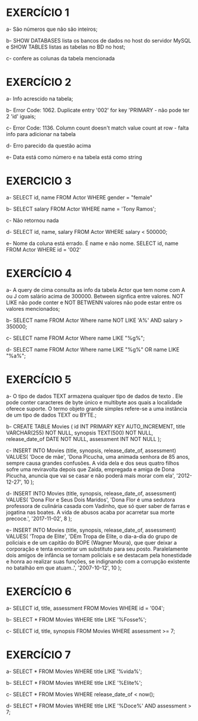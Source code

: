 # EXERCÍCIO 1
a- São números que não são inteiros;

b- SHOW DATABASES lista os bancos de dados no host do servidor MySQL e SHOW TABLES listas as tabelas no BD no host;

c- confere as colunas da tabela mencionada

# EXERCÍCIO 2 
a- Info acrescido na tabela;

b- Error Code: 1062. Duplicate entry '002' for key 'PRIMARY - não pode ter 2 'id' iguais;

c- Error Code: 1136. Column count doesn't match value count at row - falta info para adicionar na tabela 

d- Erro parecido da questão acima

e-  Data está como número e na tabela está como string

# EXERCICIO 3
a- SELECT id, name FROM Actor WHERE gender = "female"

b- SELECT salary FROM Actor WHERE name = 'Tony Ramos';

c- Não retornou nada

d- SELECT id, name, salary FROM Actor WHERE salary < 500000;

e- Nome da coluna está errado. É name e não nome. 
SELECT id, name FROM Actor WHERE id = '002'

# EXERCÍCIO  4
a- A query de cima consulta as info da tabela Actor que tem nome com A ou J com salário acima de 300000. Between signfica entre valores. NOT LIKE não pode conter e NOT BETWENN valores não pode estar entre os valores mencionados;

b- SELECT name FROM Actor Where name NOT LIKE 'A%' AND salary > 350000;

c- SELECT name FROM Actor Where name LIKE "%g%";

d- SELECT name FROM Actor Where name LIKE "%g%" OR name LIKE "%a%";

# EXERCÍCIO 5
a- O tipo de dados TEXT armazena qualquer tipo de dados de texto . Ele pode conter caracteres de byte único e multibyte aos quais a localidade oferece suporte. O termo objeto grande simples refere-se a uma instância de um tipo de dados TEXT ou BYTE.;

b- CREATE TABLE Movies (
	id INT PRIMARY KEY AUTO_INCREMENT,
    title VARCHAR(255) NOT NULL,
    synopsis TEXT(500) NOT NULL,
    release_date_of DATE NOT NULL,
    assessment INT NOT NULL
);


c- INSERT INTO Movies (title, synopsis, release_date_of, assessment)
VALUES(
	'Doce de mãe',
    'Dona Picucha, uma animada senhora de 85 anos, sempre causa grandes confusões. A vida dela e dos seus quatro filhos sofre uma reviravolta depois que Zaida, empregada e amiga de Dona Picucha, anuncia que vai se casar e não poderá mais morar com ela',
    '2012-12-27',
    10
    );

    
d- INSERT INTO Movies (title, synopsis, release_date_of, assessment)
VALUES(
	'Dona Flor e Seus Dois Maridos',
	'Dona Flor é uma sedutora professora de culinária casada com Vadinho, que só quer saber de farras e jogatina nas boates. A vida de abusos acaba por acarretar sua morte precoce.',
    '2017-11-02',
    8
    );

    
e- INSERT INTO Movies (title, synopsis, release_date_of, assessment)
VALUES(
	'Tropa de Elite',
	'DEm Tropa de Elite, o dia-a-dia do grupo de policiais e de um capitão do BOPE (Wagner Moura), que quer deixar a corporação e tenta encontrar um substituto para seu posto. Paralelamente dois amigos de infância se tornam policiais e se destacam pela honestidade e honra ao realizar suas funções, se indignando com a corrupção existente no batalhão em que atuam..',
    '2007-10-12',
    10
    );
    
# EXERCÍCIO 6
a- SELECT id, title, assessment FROM Movies WHERE id = '004';

b-  SELECT * FROM Movies WHERE title LIKE '%Fosse%';

c- SELECT id, title, synopsis FROM Movies WHERE assessment >= 7;

# EXERCÍCIO 7 
a- SELECT * FROM Movies WHERE title LIKE '%vida%';

b- SELECT * FROM Movies WHERE title LIKE '%Elite%';

c- SELECT * FROM Movies WHERE release_date_of < now();

d- SELECT * FROM Movies WHERE title LIKE '%Doce%' AND assessment > 7;
